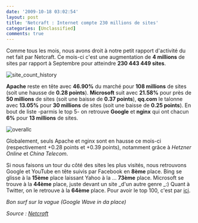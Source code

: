 ```yaml
---
date: '2009-10-18 03:02:54'
layout: post
title: 'Netcraft : Internet compte 230 millions de sites'
categories: [Unclassified]
comments: true
---
```


Comme tous les mois, nous avons droit à notre petit rapport d'activité du net fait par Netcraft. Ce mois-ci c'est une augmentation de **4 millions** de sites par rapport à Septembre pour atteindre **230 443 449 sites**.

![site_count_history](/images/2009/10/site_count_history.png)

**Apache** reste en tête avec **46.90%** du marché pour **108 millions** de sites (soit une hausse de **0.28 points**). **Microsoft** suit avec **21.58%** pour près de **50 millions** de sites (soit une baisse de **0.37 points**), **qq.com** le talonne avec **13.05%** pour **30 millions** de sites (soit une baisse de **0.25 points**). En bout de liste -parmis le top 5- on retrouve **Google** et **nginx** qui ont chacun **6%** pour **13 millions** de sites.

![overallc](/images/2009/10/overallc.png)

Globalement, seuls Apache et nginx sont en hausse ce mois-ci (respectivement +0.28 points et +0.39 points), notamment grâce à _Hetzner Online_ et _China Telecom_.

Si nous faisons un tour du côté des sites les plus visités, nous retrouvons Google et YouTube en tête suivis par Facebook en **8ème** place. Bing se glisse à la **15ème** place laissant Yahoo à la ... **73ème** place. Microsoft se trouve à la **44ème** place, juste devant un site _d'un autre genre _:) Quant à Twitter, on le retrouve à la **64ème** place. Pour avoir le top 100, c'est par [ici](http://toolbar.netcraft.com/stats/topsites).

_Bon surf sur la vague (Google Wave in da place)_

*Source : [Netcraft](http://news.netcraft.com/archives/2009/10/17/october_2009_web_server_survey.html)*
